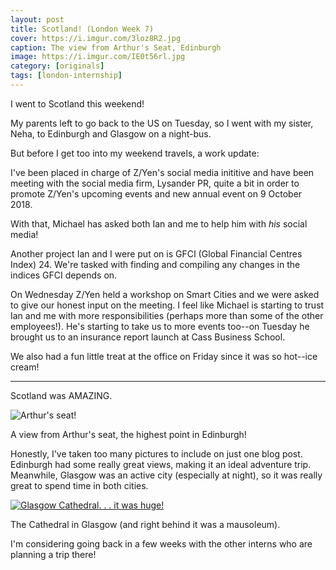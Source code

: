```yaml
---
layout: post
title: Scotland! (London Week 7)
cover: https://i.imgur.com/3loz8R2.jpg
caption: The view from Arthur's Seat, Edinburgh
image: https://i.imgur.com/IE0t56rl.jpg
category: [originals]
tags: [london-internship]
---
```


I went to Scotland this weekend!

My parents left to go back to the US on Tuesday, so I went with my sister, Neha, to Edinburgh and Glasgow on a night-bus.

But before I get too into my weekend travels, a work update:

I've been placed in charge of Z/Yen's social media inititive and have been meeting with the social media firm, Lysander PR, quite a bit in order to promote Z/Yen's upcoming events and new annual event on 9 October 2018.

With that, Michael has asked both Ian and me to help him with _his_ social media!

Another project Ian and I were put on is GFCI (Global Financial Centres Index) 24. We're tasked with finding and compiling any changes in the indices GFCI depends on.

On Wednesday Z/Yen held a workshop on Smart Cities and we were asked to give our honest input on the meeting. I feel like Michael is starting to trust Ian and me with more responsibilities (perhaps more than some of the other employees!). He's starting to take us to more events too--on Tuesday he brought us to an insurance report launch at Cass Business School.

We also had a fun little treat at the office on Friday since it was so hot--ice cream!

<hr>

Scotland was AMAZING.

![Arthur's seat!](https://i.imgur.com/rYuAAkch.jpg)
<p class="caption">A view from Arthur's seat, the highest point in Edinburgh!</p>

Honestly, I've taken too many pictures to include on just one blog post.
Edinburgh had some really great views, making it an ideal adventure trip. Meanwhile, Glasgow was an active city (especially at night), so it was really great to spend time in both cities.

[![Glasgow Cathedral. . . it was huge!](https://i.imgur.com/Lj84xKPl.jpg)](https://goo.gl/maps/BAEoXA4mg182)
<p class="caption">The Cathedral in Glasgow (and right behind it was a mausoleum).</p>

I'm considering going back in a few weeks with the other interns who are planning a trip there!
